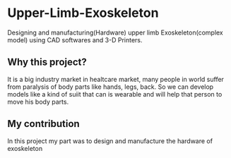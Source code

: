 # Upper-Limb-Exoskeleton
Designing and manufacturing(Hardware) upper limb Exoskeleton(complex model) using CAD softwares and 3-D Printers. 

## Why this project?
It is a big industry market in healtcare market, many people in world suffer from paralysis of body parts like hands, legs, back. So we can develop models like a kind of suiit that can is wearable and will help that person to move his body parts.

## My contribution
In this project my part was to design and manufacture the hardware of exoskeleton
